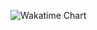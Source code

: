![Wakatime Chart](https://wakatime.com/share/@kateswanson/e92f7d4a-c80d-49fc-b4d3-b9901001b327.svg)
